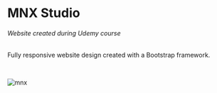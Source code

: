 # MNX Studio
<h6>Website created during Udemy course</h6>


Fully responsive website design created with a Bootstrap framework.

<br>

![mnx](https://user-images.githubusercontent.com/93217370/162733450-763d7e1e-90b3-4732-8eb6-d609b464a5b9.gif)
